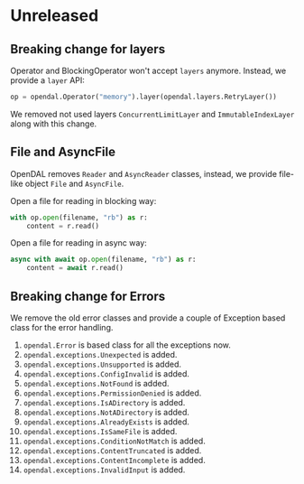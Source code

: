 # Unreleased

## Breaking change for layers

Operator and BlockingOperator won't accept `layers` anymore. Instead, we provide a `layer` API:

```python
op = opendal.Operator("memory").layer(opendal.layers.RetryLayer())
```

We removed not used layers `ConcurrentLimitLayer` and `ImmutableIndexLayer` along with this change.

## File and AsyncFile

OpenDAL removes `Reader` and `AsyncReader` classes, instead, we provide file-like object `File` and `AsyncFile`.

Open a file for reading in blocking way:

```python
with op.open(filename, "rb") as r:
    content = r.read()
```

Open a file for reading in async way:

```python
async with await op.open(filename, "rb") as r:
    content = await r.read()
```

## Breaking change for Errors

We remove the old error classes and provide a couple of Exception based class for the error handling.

1. `opendal.Error` is based class for all the exceptions now.
2. `opendal.exceptions.Unexpected` is added.
3. `opendal.exceptions.Unsupported` is added.
4. `opendal.exceptions.ConfigInvalid` is added.
5. `opendal.exceptions.NotFound` is added.
6. `opendal.exceptions.PermissionDenied` is added.
7. `opendal.exceptions.IsADirectory` is added.
8. `opendal.exceptions.NotADirectory` is added.
9. `opendal.exceptions.AlreadyExists` is added.
10. `opendal.exceptions.IsSameFile` is added.
11. `opendal.exceptions.ConditionNotMatch` is added.
12. `opendal.exceptions.ContentTruncated` is added.
13. `opendal.exceptions.ContentIncomplete` is added.
14. `opendal.exceptions.InvalidInput` is added.